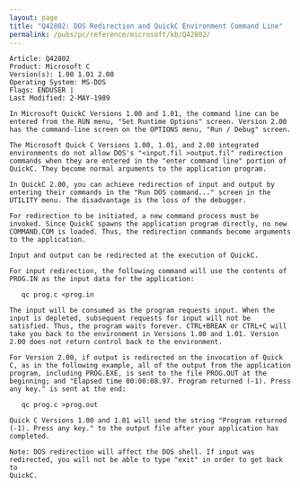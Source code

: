 ```yaml
---
layout: page
title: "Q42802: DOS Redirection and QuickC Environment Command Line"
permalink: /pubs/pc/reference/microsoft/kb/Q42802/
---
```


	Article: Q42802
	Product: Microsoft C
	Version(s): 1.00 1.01 2.00
	Operating System: MS-DOS
	Flags: ENDUSER |
	Last Modified: 2-MAY-1989
	
	In Microsoft QuickC Versions 1.00 and 1.01, the command line can be
	entered from the RUN menu, "Set Runtime Options" screen. Version 2.00
	has the command-line screen on the OPTIONS menu, "Run / Debug" screen.
	
	The Microsoft Quick C Versions 1.00, 1.01, and 2.00 integrated
	environments do not allow DOS's "<input.fil >output.fil" redirection
	commands when they are entered in the "enter command line" portion of
	QuickC. They become normal arguments to the application program.
	
	In QuickC 2.00, you can achieve redirection of input and output by
	entering their commands in the "Run DOS command..." screen in the
	UTILITY menu. The disadvantage is the loss of the debugger.
	
	For redirection to be initiated, a new command process must be
	invoked. Since QuickC spawns the application program directly, no new
	COMMAND.COM is loaded. Thus, the redirection commands become arguments
	to the application.
	
	Input and output can be redirected at the execution of QuickC.
	
	For input redirection, the following command will use the contents of
	PROG.IN as the input data for the application:
	
	   qc prog.c <prog.in
	
	The input will be consumed as the program requests input. When the
	input is depleted, subsequent requests for input will not be
	satisfied. Thus, the program waits forever. CTRL+BREAK or CTRL+C will
	take you back to the environment in Versions 1.00 and 1.01. Version
	2.00 does not return control back to the environment.
	
	For Version 2.00, if output is redirected on the invocation of Quick
	C, as in the following example, all of the output from the application
	program, including PROG.EXE, is sent to the file PROG.OUT at the
	beginning; and "Elapsed time 00:00:08.97. Program returned (-1). Press
	any key." is sent at the end:
	
	   qc prog.c >prog.out
	
	Quick C Versions 1.00 and 1.01 will send the string "Program returned
	(-1). Press any key." to the output file after your application has
	completed.
	
	Note: DOS redirection will affect the DOS shell. If input was
	redirected, you will not be able to type "exit" in order to get back to
	QuickC.
